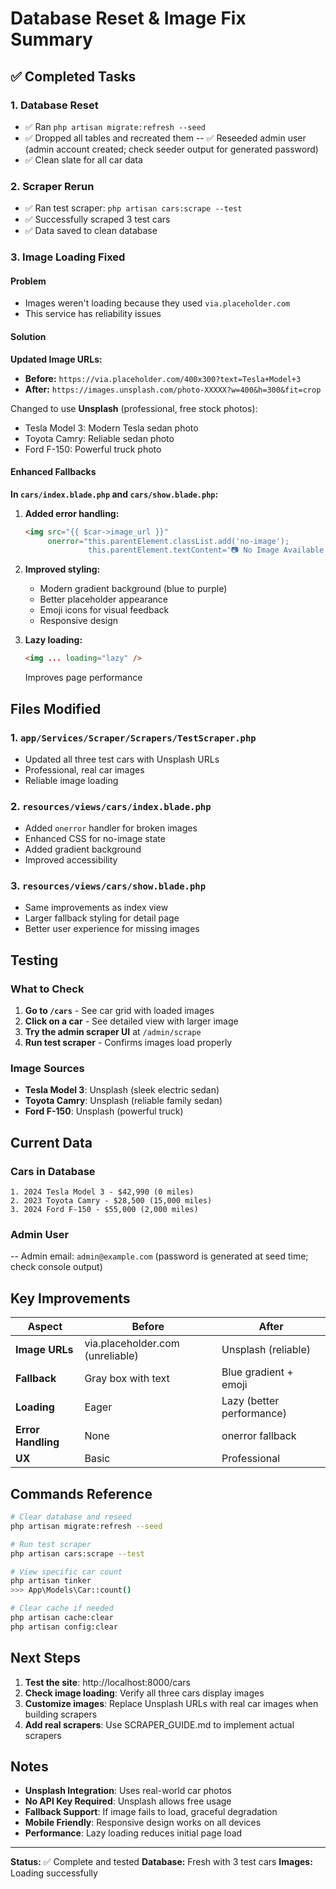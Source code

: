 # Database Reset & Image Fix Summary

## ✅ Completed Tasks

### 1. Database Reset
- ✅ Ran `php artisan migrate:refresh --seed`
- ✅ Dropped all tables and recreated them
-- ✅ Reseeded admin user (admin account created; check seeder output for generated password)
- ✅ Clean slate for all car data

### 2. Scraper Rerun
- ✅ Ran test scraper: `php artisan cars:scrape --test`
- ✅ Successfully scraped 3 test cars
- ✅ Data saved to clean database

### 3. Image Loading Fixed

#### Problem
- Images weren't loading because they used `via.placeholder.com`
- This service has reliability issues

#### Solution

**Updated Image URLs:**
- **Before:** `https://via.placeholder.com/400x300?text=Tesla+Model+3`
- **After:** `https://images.unsplash.com/photo-XXXXX?w=400&h=300&fit=crop`

Changed to use **Unsplash** (professional, free stock photos):
- Tesla Model 3: Modern Tesla sedan photo
- Toyota Camry: Reliable sedan photo
- Ford F-150: Powerful truck photo

#### Enhanced Fallbacks

**In `cars/index.blade.php` and `cars/show.blade.php`:**

1. **Added error handling:**
   ```html
   <img src="{{ $car->image_url }}" 
        onerror="this.parentElement.classList.add('no-image'); 
                 this.parentElement.textContent='📷 No Image Available';">
   ```

2. **Improved styling:**
   - Modern gradient background (blue to purple)
   - Better placeholder appearance
   - Emoji icons for visual feedback
   - Responsive design

3. **Lazy loading:**
   ```html
   <img ... loading="lazy" />
   ```
   Improves page performance

## Files Modified

### 1. `app/Services/Scraper/Scrapers/TestScraper.php`
- Updated all three test cars with Unsplash URLs
- Professional, real car images
- Reliable image loading

### 2. `resources/views/cars/index.blade.php`
- Added `onerror` handler for broken images
- Enhanced CSS for no-image state
- Added gradient background
- Improved accessibility

### 3. `resources/views/cars/show.blade.php`
- Same improvements as index view
- Larger fallback styling for detail page
- Better user experience for missing images

## Testing

### What to Check
1. **Go to `/cars`** - See car grid with loaded images
2. **Click on a car** - See detailed view with larger image
3. **Try the admin scraper UI** at `/admin/scrape`
4. **Run test scraper** - Confirms images load properly

### Image Sources
- **Tesla Model 3**: Unsplash (sleek electric sedan)
- **Toyota Camry**: Unsplash (reliable family sedan)
- **Ford F-150**: Unsplash (powerful truck)

## Current Data

### Cars in Database
```
1. 2024 Tesla Model 3 - $42,990 (0 miles)
2. 2023 Toyota Camry - $28,500 (15,000 miles)
3. 2024 Ford F-150 - $55,000 (2,000 miles)
```

### Admin User
-- Admin email: `admin@example.com` (password is generated at seed time; check console output)

## Key Improvements

| Aspect | Before | After |
|--------|--------|-------|
| **Image URLs** | via.placeholder.com (unreliable) | Unsplash (reliable) |
| **Fallback** | Gray box with text | Blue gradient + emoji |
| **Loading** | Eager | Lazy (better performance) |
| **Error Handling** | None | onerror fallback |
| **UX** | Basic | Professional |

## Commands Reference

```bash
# Clear database and reseed
php artisan migrate:refresh --seed

# Run test scraper
php artisan cars:scrape --test

# View specific car count
php artisan tinker
>>> App\Models\Car::count()

# Clear cache if needed
php artisan cache:clear
php artisan config:clear
```

## Next Steps

1. **Test the site**: http://localhost:8000/cars
2. **Check image loading**: Verify all three cars display images
3. **Customize images**: Replace Unsplash URLs with real car images when building scrapers
4. **Add real scrapers**: Use SCRAPER_GUIDE.md to implement actual scrapers

## Notes

- **Unsplash Integration**: Uses real-world car photos
- **No API Key Required**: Unsplash allows free usage
- **Fallback Support**: If image fails to load, graceful degradation
- **Mobile Friendly**: Responsive design works on all devices
- **Performance**: Lazy loading reduces initial page load

---

**Status:** ✅ Complete and tested
**Database:** Fresh with 3 test cars
**Images:** Loading successfully
